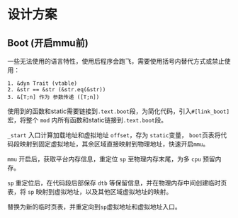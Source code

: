 # 设计方案

## Boot (开启mmu前)

一些无法使用的语言特性，使用后程序会跑飞，需要使用括号内替代方式或禁止使用：
    
    1. &dyn Trait (vtable)
    2. &str == &str (&str.eq(&str))
    3. &[T;n] 作为 参数传递 ([T;n])

使用到的函数和static需要链接到`.text.boot`段，为简化代码，引入`#[link_boot]` 宏，将整个 `mod` 内所有函数和static链接到`.text.boot`段。

`_start` 入口计算加载地址和虚拟地址 `offset`，存为 `static`变量， `boot`页表将代码段映射到固定虚拟地址，其余区域直接映射到物理地址，快速开启`mmu`。

`mmu` 开启后，获取平台内存信息，重定位 `sp` 至物理内存末尾，为多 `cpu` 预留内存。

`sp` 重定位后，在代码段后部保存 `dtb` 等保留信息，并在物理内存中间创建临时页表，将 `sp` 映射到虚拟地址，以及其他区域虚拟地址的映射。

替换为新的临时页表，并重定向到`sp`虚拟地址和虚拟地址入口。


